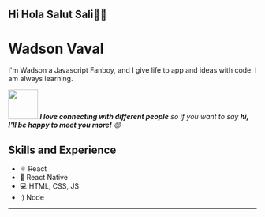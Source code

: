 <h2>Hi Hola Salut Sali🙏🏻 

# Wadson  Vaval
I'm Wadson  a Javascript Fanboy, and I give life to app and ideas with code. I am always learning.

<img src="https://media.giphy.com/media/LnQjpWaON8nhr21vNW/giphy.gif" width="60"> <em><b>I love connecting with different people</b> so if you want to say <b>hi, I'll be happy to meet you more!</b> 😊</em>

## Skills and Experience
* ⚛ React
* 📱 React Native
* 💻 HTML, CSS, JS
* :)  Node




---
<!--START_SECTION:waka-->

<!--END_SECTION:waka-->